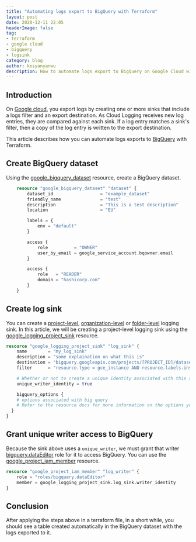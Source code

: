 ```yaml
---
title: "Automating logs export to BigQuery with Terraform"
layout: post
date: 2020-12-11 22:05
headerImage: false
tag:
- terraform
- google cloud
- bigquery
- logsink
category: blog
author: kosyanyanwu
description: How to automate logs export to BigQuery on Google Cloud with Terraform
---
```

## Introduction
On [Google cloud](https://cloud.google.com/logging/docs/export/configure_export_v2), you export logs by creating one or more sinks that include a logs filter and an export destination. As Cloud Logging receives new log entries, they are compared against each sink. If a log entry matches a sink's filter, then a copy of the log entry is written to the export destination.

This article describes how you can automate logs exports to [BigQuery](https://cloud.google.com/bigquery/docs) with Terraform.


## Create BigQuery dataset
Using the [google_bigquery_dataset](https://registry.terraform.io/providers/hashicorp/google/latest/docs/resources/bigquery_dataset) resource, create a BigQuery dataset.
```tf
    resource "google_bigquery_dataset" "dataset" {
        dataset_id                  = "example_dataset"
        friendly_name               = "test"
        description                 = "This is a test description"
        location                    = "EU"

        labels = {
            env = "default"
        }

        access {
            role          = "OWNER"
            user_by_email = google_service_account.bqowner.email
        }

        access {
            role   = "READER"
            domain = "hashicorp.com"
        }
    }
```

## Create log sink
You can create a [project-level](https://registry.terraform.io/providers/hashicorp/google/latest/docs/resources/logging_project_sink), [organization-level](https://registry.terraform.io/providers/hashicorp/google/latest/docs/resources/logging_organization_sink) or [folder-level](https://registry.terraform.io/providers/hashicorp/google/latest/docs/resources/logging_folder_sink) logging sink. In this article, we will be creating a project-level logging sink using the [google_logging_project_sink](https://registry.terraform.io/providers/hashicorp/google/latest/docs/resources/logging_project_sink) resource.

```tf
resource "google_logging_project_sink" "log_sink" {
    name        = "my_log_sink"
    description = "some explaination on what this is"
    destination = "bigquery.googleapis.com/projects/[PROJECT_ID]/datasets/${google_bigquery_dataset.dataset.dataset_id}"
    filter      = "resource.type = gce_instance AND resource.labels.instance_id = mylabel"

    # Whether or not to create a unique identity associated with this sink.
    unique_writer_identity = true

    bigquery_options {
    # options associated with big query
    # Refer to the resource docs for more information on the options you can use
  }
}
```

## Grant unique writer access to BigQuery
Because the sink above uses a `unique_writer`, we must grant that writer [bigquery.dataEditor](https://cloud.google.com/iam/docs/understanding-roles#bigquery-roles) role for it to access BigQuery. You can use the [google_project_iam_member](https://registry.terraform.io/providers/hashicorp/google/latest/docs/resources/google_project_iam#google_project_iam_member) resource.

```tf
resource "google_project_iam_member" "log_writer" {
    role = "roles/bigquery.dataEditor"
    member = google_logging_project_sink.log_sink.writer_identity
}
```

## Conclusion
After applying the steps above in a terraform file, in a short while, you should see a table created automatically in the BigQuery dataset with the logs exported to it.
